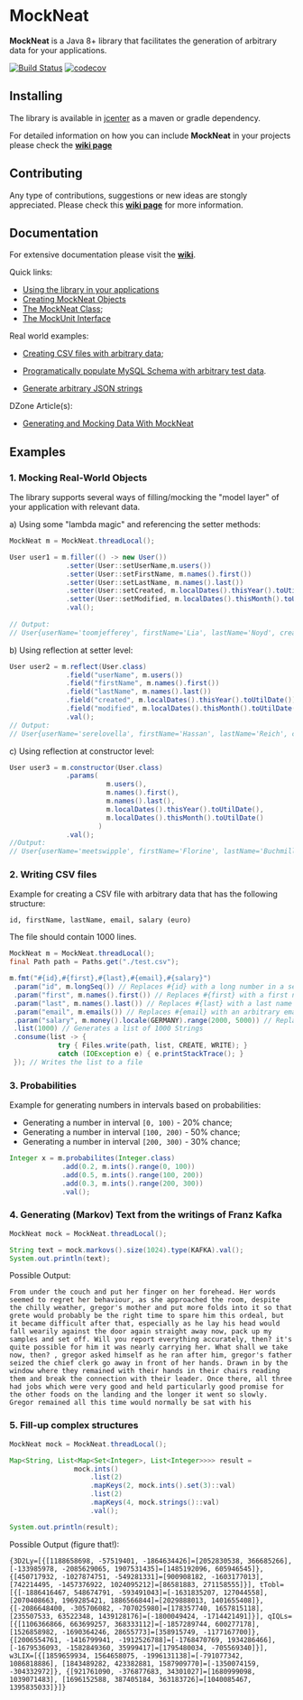 # MockNeat 

**MockNeat** is a Java 8+ library that facilitates the generation of arbitrary data for your applications.

[![Build Status](https://travis-ci.org/nomemory/mockneat.svg?branch=master)](https://travis-ci.org/nomemory/mockneat.svg?branch=master) [![codecov](https://codecov.io/gh/nomemory/mockneat/branch/master/graph/badge.svg)](https://codecov.io/gh/nomemory/mockneat)

## Installing

The library is available in [jcenter](https://bintray.com/nomemory/maven/mockneat) as a maven or gradle dependency.

For detailed information on how you can include **MockNeat** in your projects please check the **[wiki page](https://github.com/nomemory/mockneat/wiki/Installing)** 

## Contributing

Any type of contributions, suggestions or new ideas are stongly appreciated. Please check this **[wiki page](https://github.com/nomemory/mockneat/wiki/Contributing)** for more information.

## Documentation 

For extensive documentation please visit the **[wiki](https://github.com/nomemory/mockneat/wiki)**. 

Quick links: 

- [Using the library in your applications](https://github.com/nomemory/mockneat/wiki/Installing)
- [Creating MockNeat Objects](https://github.com/nomemory/mockneat/wiki/Creating--a-MockNeat-object)
- [The MockNeat Class](https://github.com/nomemory/mockneat/wiki/MockNeat);
- [The MockUnit Interface](https://github.com/nomemory/mockneat/wiki/MockUnits)

Real world examples:

- [Creating CSV files with arbitrary data](https://github.com/nomemory/mockneat/wiki/Creating-CSV-files-with-arbitrary-data);

- [Programatically populate MySQL Schema with arbitrary test data](https://github.com/nomemory/mockneat/wiki/Programatically-populate-MySQL-Schema-with-arbitrary-test-data).

- [Generate arbitrary JSON strings](https://github.com/nomemory/mockneat/wiki/CreateJsonObject)

DZone Article(s): 
- [Generating and Mocking Data With MockNeat](https://dzone.com/articles/generating-arbitrary-data-using-mockneat)

## Examples

### 1. Mocking Real-World Objects

The library supports several ways of filling/mocking the "model layer" of your application with relevant data.

a) Using some "lambda magic" and referencing the setter methods:

```java
MockNeat m = MockNeat.threadLocal();

User user1 = m.filler(() -> new User())
              .setter(User::setUserName,m.users())
              .setter(User::setFirstName, m.names().first())
              .setter(User::setLastName, m.names().last())
              .setter(User::setCreated, m.localDates().thisYear().toUtilDate())
              .setter(User::setModified, m.localDates().thisMonth().toUtilDate())
              .val();
              
// Output:
// User{userName='toomjefferey', firstName='Lia', lastName='Noyd', created=Tue May 08 00:00:00 EEST 2018, modified=Fri Mar 23 00:00:00 EET 2018}
```

b) Using reflection at setter level:

```java
User user2 = m.reflect(User.class)
              .field("userName", m.users())
              .field("firstName", m.names().first())
              .field("lastName", m.names().last())
              .field("created", m.localDates().thisYear().toUtilDate())
              .field("modified", m.localDates().thisMonth().toUtilDate())
              .val();
// Output:
// User{userName='serelovella', firstName='Hassan', lastName='Reich', created=Sat Sep 15 00:00:00 EEST 2018, modified=Tue Mar 20 00:00:00 EET 2018}

```                      

c) Using reflection at constructor level:

```java
User user3 = m.constructor(User.class)
              .params(
                        m.users(),
                        m.names().first(),
                        m.names().last(),
                        m.localDates().thisYear().toUtilDate(),
                        m.localDates().thisMonth().toUtilDate()
                      )
              .val();
//Output:
// User{userName='meetswipple', firstName='Florine', lastName='Buchmiller', created=Tue May 15 00:00:00 EEST 2018, modified=Wed Mar 14 00:00:00 EET 2018}
```

### 2. Writing CSV files

Example for creating a CSV file with arbitrary data that has the following structure:

`id, firstName, lastName, email, salary (euro)`

The file should contain 1000 lines.

```java
MockNeat m = MockNeat.threadLocal();
final Path path = Paths.get("./test.csv");

m.fmt("#{id},#{first},#{last},#{email},#{salary}")
 .param("id", m.longSeq()) // Replaces #{id} with a long number in a sequence
 .param("first", m.names().first()) // Replaces #{first} with a first name 
 .param("last", m.names().last()) // Replaces #{last} with a last name
 .param("email", m.emails()) // Replaces #{email} with an arbitrary email 
 .param("salary", m.money().locale(GERMANY).range(2000, 5000)) // Replace #{salary} with a sum of money (EUR) in the given range
 .list(1000) // Generates a list of 1000 Strings 
 .consume(list -> { 
            try { Files.write(path, list, CREATE, WRITE); }
            catch (IOException e) { e.printStackTrace(); }
 }); // Writes the list to a file
```

### 3. Probabilities

Example for generating numbers in intervals based on probabilities: 
- Generating a number in interval `[0, 100)` - 20% chance;
- Generating a number in interval `[100, 200)` - 50% chance;
- Generating a number in interval `[200, 300)` - 30% chance;

```java
Integer x = m.probabilites(Integer.class)
             .add(0.2, m.ints().range(0, 100))
             .add(0.5, m.ints().range(100, 200))
             .add(0.3, m.ints().range(200, 300))
             .val();
```

### 4. Generating (Markov) Text from the writings of Franz Kafka

```java
MockNeat mock = MockNeat.threadLocal();

String text = mock.markovs().size(1024).type(KAFKA).val();
System.out.println(text);
```

Possible Output:

```
From under the couch and put her finger on her forehead. Her words seemed to regret her behaviour, as she approached the room, despite the chilly weather, gregor's mother and put more folds into it so that grete would probably be the right time to spare him this ordeal, but it became difficult after that, especially as he lay his head would fall wearily against the door again straight away now, pack up my samples and set off. Will you report everything accurately, then? it's quite possible for him it was nearly carrying her. What shall we take now, then? , gregor asked himself as he ran after him, gregor's father seized the chief clerk go away in front of her hands. Drawn in by the window where they remained with their hands in their chairs reading them and break the connection with their leader. Once there, all three had jobs which were very good and held particularly good promise for the other foods on the landing and the longer it went so slowly. Gregor remained all this time would normally be sat with his
```

### 5. Fill-up complex structures

```java
MockNeat mock = MockNeat.threadLocal();

Map<String, List<Map<Set<Integer>, List<Integer>>>> result =
                mock.ints()
                    .list(2)
                    .mapKeys(2, mock.ints().set(3)::val)
                    .list(2)
                    .mapKeys(4, mock.strings()::val)
                    .val();

System.out.println(result);
```

Possible Output (figure that!):

```
{3D2Ly=[{[1188658698, -57519401, -1864634426]=[2052830538, 366685266], [-133985978, -2085629065, 1907531435]=[1485192096, 605946545]}, {[450717932, -1027874751, -549281331]=[900908182, -1603177013], [742214495, -1457376922, 1024095212]=[86581883, 271158555]}], tTobl=[{[-1886416467, 548674791, -593491043]=[-1631835207, 127044558], [2070408663, 1969285421, 1886566844]=[2029888013, 1401655408]}, {[-2086648400, -305706082, -707025980]=[178357740, 1657815118], [235507533, 63522348, 1439128176]=[-1800049424, -1714421491]}], qIQLs=[{[1106366866, 663699257, 368333112]=[-1857289744, 600277178], [1526858982, -1690364246, 28655773]=[358915749, -1177167700]}, {[2006554761, -1416799941, -1912526788]=[-1768470769, 1934286466], [-1679536093, -1582849360, 35999417]=[1795480034, -705569340]}], w3LIX=[{[1859659934, 1564658075, -1996131138]=[-791077342, 1086818886], [1843489282, 423382881, 1587909770]=[-1350074159, -304332972]}, {[921761090, -376877683, 34301027]=[1680999098, 1039071483], [1696152588, 387405184, 363183726]=[1040085467, 1395835033]}]}
```
